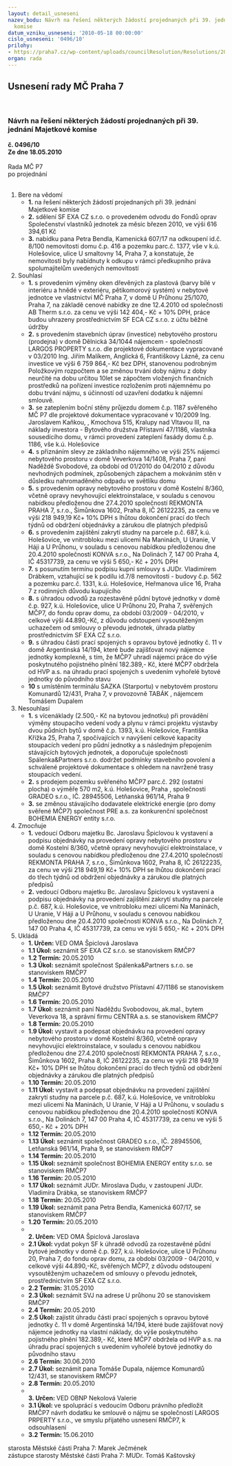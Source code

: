 ```yaml
---
layout: detail_usneseni
nazev_bodu: Návrh na řešení některých žádostí projednaných při 39. jednání Majetkové
  komise
datum_vzniku_usneseni: '2010-05-18 00:00:00'
cislo_usneseni: '0496/10'
prilohy:
- https://praha7.cz/wp-content/uploads/councilResolution/Resolutions/20416/24-10-skmbt_60010051308040.tif
organ: rada
---
```

<div id="ucUsn_pList" class="usn">
	<span><h2>Usnesení rady MČ Praha 7 </h2>
<br></span><div class="standBody">
<span><h3>Návrh na řešení některých žádostí projednaných při 39. jednání Majetkové komise</h3></span><div class="center">
		<strong>č. 0496/10</strong><br>
	</div>
<div class="center">
		<strong>Ze dne 18.05.2010</strong><br><br>
	</div>Rada MČ P7<br> po projednání<br><br><ol>
<li>Bere na vědomí<ul>
<li>
<strong>1.</strong> na řešení některých žádostí projednaných při 39. jednání Majetkové komise</li>
<li>
<strong>2.</strong> sdělení SF EXA CZ s.r.o. o provedeném odvodu do Fondů oprav Společenství vlastníků jednotek za měsíc březen 2010, ve výši 616 394,61 Kč</li>
<li>
<strong>3.</strong> nabídku pana Petra Bendla, Kamenická 607/17 na odkoupení id.č. 8/100 nemovitosti domu č.p. 416 a pozemku parc.č. 1377, vše v k.ú. Holešovice, ulice U smaltovny 14, Praha 7, a konstatuje, že nemovitosti byly nabídnuty k odkupu v rámci předkupního práva spolumajitelům uvedených nemovitostí</li>
</ul>
</li>
<li>Souhlasí<ul>
<li>
<strong>1.</strong> s provedením výměny oken dřevěných za plastová (barvy bílé v interiéru a hnědé v exteriéru, pětikomorový systém) v nebytové jednotce ve vlastnictví MČ Praha 7, v domě  U Průhonu 25/1070, Praha 7, na základě cenové nabídky ze dne 12.4.2010 od společnosti AB Therm s.r.o. za cenu ve výši 142 404,- Kč + 10% DPH, práce budou uhrazeny prostřednictvím SF ECA CZ s.r.o. z účtu běžné údržby</li>
<li>
<strong>2.</strong> s provedením stavebních úprav (investice) nebytového prostoru (prodejna) v domě Dělnická 34/1044 nájemcem - společností LARGOS PROPERTY s.r.o. dle projektové dokumentace vypracované v 03/2010  Ing. Jiřím Malíkem, Anglická 6, Františkovy Lázně, za cenu investice ve výši 6 759 864,- Kč bez DPH, stanovenou podrobným Položkovým rozpočtem a  se změnou trvání doby nájmu z doby neurčité na dobu určitou 10let se zápočtem vložených finančních prostředků na pořízení investice rozložením proti nájemnému po dobu trvání nájmu, s účinností od uzavření dodatku k nájemní smlouvě.</li>
<li>
<strong>3.</strong> se zateplením boční stěny průjezdu domem č.p. 1187 svěřeného MČ P7 dle projektové dokumentace vypracované v 10/2009 Ing. Jaroslavem Kaňkou, , Kmochova 515, Kralupy nad Vltavou III, na náklady investora - Bytového družstva Přístavní 47/1186, vlastníka sousedícího domu, v rámci provedení zateplení fasády domu č.p. 1186, vše k.ú. Holešovice</li>
<li>
<strong>4.</strong> s přiznáním slevy ze základního nájemného ve výši 25%  nájemci nebytového prostoru v domě Veverkova 14/1408, Praha 7,  paní Naděždě Svobodové, za období od 01/2010 do 04/2010 z důvodu nevhodných podmínek, způsobených zápachem a mokváním stěn v důsledku nahromaděného odpadu ve světlíku domu</li>
<li>
<strong>5.</strong> s provedením opravy nebytového prostoru v domě Kostelní 8/360, včetně opravy nevyhovující elektroinstalace, v souladu s cenovou nabídkou předloženou dne 27.4.2010 společností REKMONTA PRAHA 7, s.r.o., Šimůnkova 1602, Praha 8, IČ  26122235,  za cenu ve výši 218 949,19 Kč+ 10% DPH s lhůtou dokončení prací do třech týdnů od obdržení objednávky a  zárukou dle platných předpisů</li>
<li>
<strong>6.</strong> s provedením zajištění zakrytí studny  na parcele p.č. 687, k.ú. Holešovice, ve vnitrobloku mezi ulicemi Na Maninách, U Uranie, V Háji a U Průhonu, v souladu s cenovou nabídkou předloženou  dne 20.4.2010  společností KONVA s.r.o., Na Dolinách 7, 147 00 Praha 4, IČ  45317739, za cenu ve výši 5 650,- Kč + 20% DPH</li>
<li>
<strong>7.</strong> s posunutím  termínu podpisu kupní smlouvy s  JUDr. Vladimírem Drábkem, vztahující se k podílu id.7/8 nemovitosti - budovy č.p. 562 a pozemku parc.č. 1331, k.ú. Holešovice, Heřmanova ulice 16, Praha 7 z rodinných důvodu kupujícího</li>
<li>
<strong>8.</strong> s úhradou odvodů za rozestavěné půdní bytové jednotky v domě č.p. 927, k.ú. Holešovice, ulice U Průhonu 20, Praha 7,  svěřených MČP7, do fondu oprav domu, za období 03/2009 - 04/2010,  v celkové výši 44.890,-Kč,  z důvodu odstoupení vysoutěženým uchazečem od smlouvy o převodu jednotek, úhrada platby prostřednictvím SF EXA CZ s.r.o.</li>
<li>
<strong>9.</strong> s úhradou části prací spojených s opravou bytové jednotky č. 11 v domě Argentinská 14/194, které bude zajišťovat nový nájemce jednotky komplexně, s tím, že MČP7 uhradí nájemci práce do výše poskytnutého pojistného plnění 182.389,- Kč, které MČP7 obdržela od HVP a.s. na úhradu prací spojených s uvedením vyhořelé bytové jednotky do původního stavu</li>
<li>
<strong>10</strong> s umístěním terminálu SAZKA (Starportu) v nebytovém prostoru Komunardů 12/431, Praha 7, v provozovně TABÁK , nájemcem Tomášem Dupalem</li>
</ul>
</li>
<li>Nesouhlasí<ul>
<li>
<strong>1.</strong> s vícenáklady (2.500,- Kč na bytovou jednotku) při provádění výměny stoupacího vedení vody a plynu v rámci projektu výstavby dvou půdních bytů v domě č.p. 1393, k.ú. Holešovice,  Františka Křížka 25, Praha 7, spočívajících v navýšení celkové kapacity stoupacích vedení pro půdní jednotky a s následným přepojením stávajících bytových jednotek, a doporučuje společnosti Spálenka&amp;Partners s.r.o. dodržet podmínky stavebního povolení a schválené projektové dokumentace s ohledem na navržené trasy stoupacích vedení.</li>
<li>
<strong>2.</strong> s prodejem pozemku svěřeného MČP7 parc.č. 292 (ostatní plocha) o výměře 570 m2, k.ú. Holešovice, Praha ,  společnosti GRADEO s.r.o., IČ. 28945506, Letňanská 961/14, Praha 9</li>
<li>
<strong>3.</strong> se změnou stávajícího dodavatele elektrické energie (pro domy svěřené  MČP7) společnost PRE a.s.  za  konkurenční společnost BOHEMIA ENERGY entity s.r.o.</li>
</ul>
</li>
<li>Zmocňuje<ul>
<li>
<strong>1.</strong> vedoucí Odboru majetku Bc. Jaroslavu Špiclovou k vystavení a podpisu objednávky na  provedení opravy nebytového prostoru v domě Kostelní 8/360, včetně opravy nevyhovující elektroinstalace, v souladu s cenovou nabídkou předloženou dne 27.4.2010 společností REKMONTA PRAHA 7, s.r.o., Šimůnkova 1602, Praha 8, IČ  26122235,  za cenu ve výši 218 949,19 Kč+ 10% DPH se lhůtou dokončení prací do třech týdnů od obdržení objednávky a  zárukou dle platných předpisů</li>
<li>
<strong>2.</strong> vedoucí Odboru majetku Bc. Jaroslavu Špiclovou k vystavení a podpisu objednávky na provedení zajištění zakrytí studny  na parcele p.č. 687, k.ú. Holešovice, ve vnitrobloku mezi ulicemi Na Maninách, U Uranie, V Háji a U Průhonu, v souladu s cenovou nabídkou předloženou  dne 20.4.2010  společností KONVA s.r.o., Na Dolinách 7, 147 00 Praha 4, IČ  45317739, za cenu ve výši 5 650,- Kč + 20% DPH</li>
</ul>
</li>
<li>Ukládá<ul>
<li>
<strong>1. Určen: </strong>VED OMA Špiclová Jaroslava</li>
<li>
<strong>1.1 Úkol: </strong>seznámit SF EXA CZ s.r.o. se stanoviskem RMČP7</li>
<li>
<strong>1.2 Termín: </strong>20.05.2010</li>
<li>
<strong>1.3 Úkol: </strong>seznámit společnost Spálenka&amp;Partners s.r.o.  se stanoviskem RMČP7</li>
<li>
<strong>1.4 Termín: </strong>20.05.2010</li>
<li>
<strong>1.5 Úkol: </strong>seznámit Bytové družstvo Přístavní 47/1186 se stanoviskem RMČP7</li>
<li>
<strong>1.6 Termín: </strong>20.05.2010</li>
<li>
<strong>1.7 Úkol: </strong>seznámit paní Naděždu Svobodovou, ak.mal., bytem Veverkova 18,  a správní firmu CENTRA a.s. se stanoviskem RMČP7</li>
<li>
<strong>1.8 Termín: </strong>20.05.2010</li>
<li>
<strong>1.9 Úkol: </strong>vystavit a podepsat objednávku na  provedení opravy nebytového prostoru v domě Kostelní 8/360, včetně opravy nevyhovující elektroinstalace, v souladu s cenovou nabídkou předloženou dne 27.4.2010 společností REKMONTA PRAHA 7, s.r.o., Šimůnkova 1602, Praha 8, IČ  26122235,  za cenu ve výši 218 949,19 Kč+ 10% DPH se lhůtou dokončení prací do třech týdnů od obdržení objednávky a  zárukou dle platných předpisů</li>
<li>
<strong>1.10 Termín: </strong>20.05.2010</li>
<li>
<strong>1.11 Úkol: </strong>vystavit a podepsat objednávku na provedení zajištění zakrytí studny  na parcele p.č. 687, k.ú. Holešovice, ve vnitrobloku mezi ulicemi Na Maninách, U Uranie, V Háji a U Průhonu, v souladu s cenovou nabídkou předloženou  dne 20.4.2010  společností KONVA s.r.o., Na Dolinách 7, 147 00 Praha 4, IČ  45317739, za cenu ve výši 5 650,- Kč + 20% DPH</li>
<li>
<strong>1.12 Termín: </strong>20.05.2010</li>
<li>
<strong>1.13 Úkol: </strong>seznámit společnost GRADEO s.r.o., IČ. 28945506, Letňanská 961/14, Praha 9, se stanoviskem RMČP7</li>
<li>
<strong>1.14 Termín: </strong>20.05.2010</li>
<li>
<strong>1.15 Úkol: </strong>seznámit společnost BOHEMIA ENERGY entity s.r.o. se stanoviskem RMČP7</li>
<li>
<strong>1.16 Termín: </strong>20.05.2010</li>
<li>
<strong>1.17 Úkol: </strong>seznámit JUDr. Miroslava Dudu, v zastoupení JUDr. Vladimíra Drábka, se stanoviskem RMČP7</li>
<li>
<strong>1.18 Termín: </strong>20.05.2010</li>
<li>
<strong>1.19 Úkol: </strong>seznámit pana Petra Bendla, Kamenická 607/17, se stanoviskem RMČP7</li>
<li>
<strong>1.20 Termín: </strong>20.05.2010</li>
<li>
<strong><br>2. Určen: </strong>VED OMA Špiclová Jaroslava</li>
<li>
<strong>2.1 Úkol: </strong>vydat pokyn SF k  úhradě odvodů za rozestavěné půdní bytové jednotky v domě č.p. 927, k.ú. Holešovice, ulice U Průhonu 20, Praha 7,  do fondu oprav domu, za období 03/2009 - 04/2010,  v celkové výši 44.890,-Kč, svěřených MČP7, z důvodu odstoupení vysoutěženým uchazečem od smlouvy o převodu jednotek, prostřednictvím SF EXA CZ s.r.o.</li>
<li>
<strong>2.2 Termín: </strong>31.05.2010</li>
<li>
<strong>2.3 Úkol: </strong>seznámit SVJ  na adrese U průhonu  20 se stanoviskem RMČP7</li>
<li>
<strong>2.4 Termín: </strong>20.05.2010</li>
<li>
<strong>2.5 Úkol: </strong>zajistit úhradu části prací spojených s opravou bytové jednotky č. 11 v domě Argentinská 14/194, které bude zajišťovat nový nájemce jednotky na vlastní náklady, do výše poskytnutého pojistného plnění 182.389,- Kč, které MČP7 obdržela od HVP a.s. na úhradu prací spojených s uvedením vyhořelé bytové jednotky do původního stavu</li>
<li>
<strong>2.6 Termín: </strong>30.06.2010</li>
<li>
<strong>2.7 Úkol: </strong>seznámit pana Tomáše Dupala, nájemce Komunardů 12/431, se stanoviskem RMČP7</li>
<li>
<strong>2.8 Termín: </strong>20.05.2010</li>
<li>
<strong><br>3. Určen: </strong>VED OBNP Nekolová Valerie</li>
<li>
<strong>3.1 Úkol: </strong>ve spoluprácí s vedoucím Odboru právního předložit RMČP7 návrh dodatku ke smlouvě o nájmu se společností LARGOS PRPERTY s.r.o., ve smyslu přijatého usnesení RMČP7, k odsouhlasení</li>
<li>
<strong>3.2 Termín: </strong>15.06.2010</li>
</ul>
</li>
</ol>starosta Městské části Praha 7: Marek Ječmének<br>zástupce starosty Městské části Praha 7: MUDr. Tomáš Kaštovský 
</div>
</div>